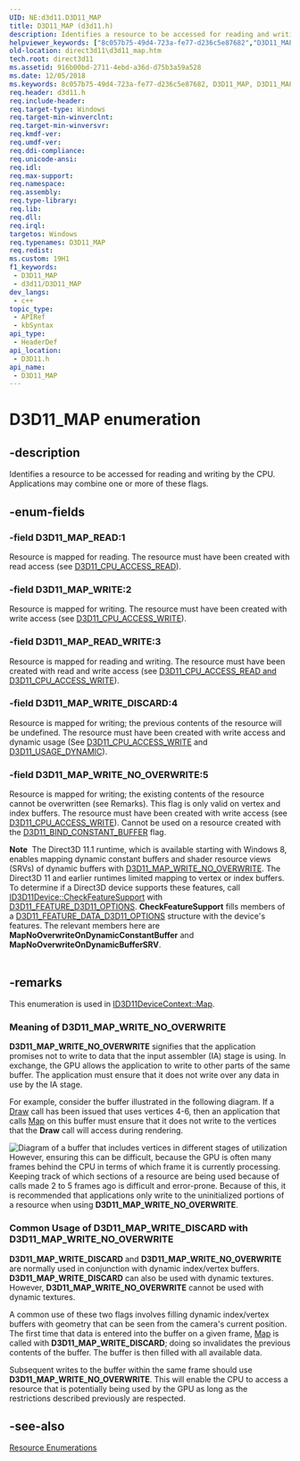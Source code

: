 ```yaml
---
UID: NE:d3d11.D3D11_MAP
title: D3D11_MAP (d3d11.h)
description: Identifies a resource to be accessed for reading and writing by the CPU. Applications may combine one or more of these flags.
helpviewer_keywords: ["8c057b75-49d4-723a-fe77-d236c5e87682","D3D11_MAP","D3D11_MAP enumeration [Direct3D 11]","D3D11_MAP_READ","D3D11_MAP_READ_WRITE","D3D11_MAP_WRITE","D3D11_MAP_WRITE_DISCARD","D3D11_MAP_WRITE_NO_OVERWRITE","d3d11/D3D11_MAP","d3d11/D3D11_MAP_READ","d3d11/D3D11_MAP_READ_WRITE","d3d11/D3D11_MAP_WRITE","d3d11/D3D11_MAP_WRITE_DISCARD","d3d11/D3D11_MAP_WRITE_NO_OVERWRITE","direct3d11.d3d11_map"]
old-location: direct3d11\d3d11_map.htm
tech.root: direct3d11
ms.assetid: 916b00bd-2711-4ebd-a36d-d75b3a59a528
ms.date: 12/05/2018
ms.keywords: 8c057b75-49d4-723a-fe77-d236c5e87682, D3D11_MAP, D3D11_MAP enumeration [Direct3D 11], D3D11_MAP_READ, D3D11_MAP_READ_WRITE, D3D11_MAP_WRITE, D3D11_MAP_WRITE_DISCARD, D3D11_MAP_WRITE_NO_OVERWRITE, d3d11/D3D11_MAP, d3d11/D3D11_MAP_READ, d3d11/D3D11_MAP_READ_WRITE, d3d11/D3D11_MAP_WRITE, d3d11/D3D11_MAP_WRITE_DISCARD, d3d11/D3D11_MAP_WRITE_NO_OVERWRITE, direct3d11.d3d11_map
req.header: d3d11.h
req.include-header: 
req.target-type: Windows
req.target-min-winverclnt: 
req.target-min-winversvr: 
req.kmdf-ver: 
req.umdf-ver: 
req.ddi-compliance: 
req.unicode-ansi: 
req.idl: 
req.max-support: 
req.namespace: 
req.assembly: 
req.type-library: 
req.lib: 
req.dll: 
req.irql: 
targetos: Windows
req.typenames: D3D11_MAP
req.redist: 
ms.custom: 19H1
f1_keywords:
 - D3D11_MAP
 - d3d11/D3D11_MAP
dev_langs:
 - c++
topic_type:
 - APIRef
 - kbSyntax
api_type:
 - HeaderDef
api_location:
 - D3D11.h
api_name:
 - D3D11_MAP
---
```


# D3D11_MAP enumeration


## -description

Identifies a resource to be accessed for reading and writing by the CPU. Applications may combine one or more of these flags.

## -enum-fields

### -field D3D11_MAP_READ:1

Resource is mapped for reading. The resource must have been created with read access 
      (see <a href="/windows/win32/api/d3d11/ne-d3d11-d3d11_cpu_access_flag">D3D11_CPU_ACCESS_READ</a>).

### -field D3D11_MAP_WRITE:2

Resource is mapped for writing. The resource must have been created with write 
      access (see <a href="/windows/win32/api/d3d11/ne-d3d11-d3d11_cpu_access_flag">D3D11_CPU_ACCESS_WRITE</a>).

### -field D3D11_MAP_READ_WRITE:3

Resource is mapped for reading and writing. The resource must have been created with read and write 
      access (see <a href="/windows/win32/api/d3d11/ne-d3d11-d3d11_cpu_access_flag">D3D11_CPU_ACCESS_READ and D3D11_CPU_ACCESS_WRITE</a>).

### -field D3D11_MAP_WRITE_DISCARD:4

Resource is mapped for writing; the previous contents of the resource will be undefined. The resource must have been created with write access 
      and dynamic usage (See <a href="/windows/win32/api/d3d11/ne-d3d11-d3d11_cpu_access_flag">D3D11_CPU_ACCESS_WRITE</a> and <a href="/windows/win32/api/d3d11/ne-d3d11-d3d11_usage">D3D11_USAGE_DYNAMIC</a>).

### -field D3D11_MAP_WRITE_NO_OVERWRITE:5

Resource is mapped for writing; the existing contents of the resource cannot be overwritten (see Remarks). This flag is only valid on vertex and 
      index buffers. The resource must have been created with write access (see <a href="/windows/win32/api/d3d11/ne-d3d11-d3d11_cpu_access_flag">D3D11_CPU_ACCESS_WRITE</a>). 
      Cannot be used on a resource created with the <a href="/windows/win32/api/d3d11/ne-d3d11-d3d11_bind_flag">D3D11_BIND_CONSTANT_BUFFER</a> flag.

<div class="alert"><b>Note</b>  The Direct3D 11.1 runtime, which is available starting with Windows 8, enables  mapping dynamic constant buffers and shader resource views (SRVs) of dynamic buffers with <a href="/windows/win32/api/d3d11/ne-d3d11-d3d11_map">D3D11_MAP_WRITE_NO_OVERWRITE</a>.  The Direct3D 11 and earlier runtimes limited mapping to vertex or index buffers. To determine if a Direct3D device supports these features, call <a href="/windows/win32/api/d3d11/nf-d3d11-id3d11device-checkfeaturesupport">ID3D11Device::CheckFeatureSupport</a> with <a href="/windows/win32/api/d3d11/ne-d3d11-d3d11_feature">D3D11_FEATURE_D3D11_OPTIONS</a>. <b>CheckFeatureSupport</b> fills members of a <a href="/windows/win32/api/d3d11/ns-d3d11-d3d11_feature_data_d3d11_options">D3D11_FEATURE_DATA_D3D11_OPTIONS</a> structure with the device's features. The relevant members here are <b>MapNoOverwriteOnDynamicConstantBuffer</b> and <b>MapNoOverwriteOnDynamicBufferSRV</b>.</div>
<div> </div>

## -remarks

This enumeration is used in <a href="/windows/win32/api/d3d11/nf-d3d11-id3d11devicecontext-map">ID3D11DeviceContext::Map</a>.

<h3><a id="NO_OVERWRITE_DETAILS"></a><a id="no_overwrite_details"></a>Meaning of D3D11_MAP_WRITE_NO_OVERWRITE</h3>
<b>D3D11_MAP_WRITE_NO_OVERWRITE</b> signifies that the application promises not to write to data that the input assembler (IA) stage is using. In exchange, the GPU allows the application to write to other parts of the same buffer.  The application must ensure that it does not write over any data in use by the IA stage.

For example, consider the buffer illustrated in the following diagram. If a <a href="/windows/win32/api/d3d11/nf-d3d11-id3d11devicecontext-draw">Draw</a> call has been issued that uses vertices 4-6, then an application that calls <a href="/windows/win32/api/d3d11/nf-d3d11-id3d11devicecontext-map">Map</a> on this buffer must ensure that it does not write to the vertices that the <b>Draw</b> call will access during rendering.

<img alt="Diagram of a buffer that includes vertices in different stages of utilization" src="./images/D3D10_map_nooverwrite.png"/>
However, ensuring this can be difficult, because the GPU is often many frames behind the CPU in terms of which frame it is currently processing. Keeping track of which sections of a resource are being used because of calls made 2 to 5 frames ago is difficult and error-prone. Because of this, it is recommended that applications only write to the uninitialized portions of a resource when using <b>D3D11_MAP_WRITE_NO_OVERWRITE</b>.

<h3><a id="DISCARD_NO_OVERWRITE_USES"></a><a id="discard_no_overwrite_uses"></a>Common Usage of D3D11_MAP_WRITE_DISCARD with D3D11_MAP_WRITE_NO_OVERWRITE</h3>
<b>D3D11_MAP_WRITE_DISCARD</b> and <b>D3D11_MAP_WRITE_NO_OVERWRITE</b> are normally used in conjunction with dynamic index/vertex buffers. <b>D3D11_MAP_WRITE_DISCARD</b> can also be used with dynamic textures. However, <b>D3D11_MAP_WRITE_NO_OVERWRITE</b> cannot be used with dynamic textures.

A common use of these two flags involves filling dynamic index/vertex buffers with geometry that can be seen from the camera's current position. The first time that data is entered into the buffer on a given frame, <a href="/windows/win32/api/d3d11/nf-d3d11-id3d11devicecontext-map">Map</a> is called with <b>D3D11_MAP_WRITE_DISCARD</b>; doing so invalidates the previous contents of the buffer. The buffer is then filled with all available data.

Subsequent writes to the buffer within the same frame should use <b>D3D11_MAP_WRITE_NO_OVERWRITE</b>. This will enable the CPU to access a resource that is potentially being used by the GPU as long as the restrictions described previously are respected.

## -see-also

<a href="/windows/win32/direct3d11/d3d11-graphics-reference-resource-enums">Resource Enumerations</a>
